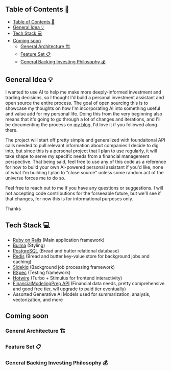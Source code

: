 ## Table of Contents 📖

- [Table of Contents 📖](#table-of-contents-)
- [General Idea 💡](#general-idea-)
- [Tech Stack 💻](#tech-stack-)
- [Coming soon](#coming-soon)
  - [General Architecture 🏗️](#general-architecture-️)
  - [Feature Set 📋](#feature-set-)
  - [General Backing Investing Philosophy 💰](#general-backing-investing-philosophy-)

## General Idea 💡

I wanted to use AI to help me make more deeply-informed investment and trading decisions, so I thought I'd build a personal investment assistant and open source the entire process. The goal of open sourcing this is to showcase my thoughts on how I'm incorporating AI into something useful and value add for my personal life. Doing this from the very beginning also means that it's going to go through a lot of changes and iterations, and I'll be documenting the process on [my blog](https://www.wellingtonjohnson.com), I'd love it if you followed along there.

The project will start off pretty simple and generalized with foundaitonal API calls needed to pull relevant information about companies I decide to dig into, but since this is a personal project that I plan to use regularly, it will take shape to serve my specific needs from a financial management perspective. That being said, feel free to use any of this code as a reference for how to build your own AI-powered personal assistant if you'd like, none of what I'm building I plan to "close source" unless some random act of the universe forces me to do so. 

Feel free to reach out to me if you have any questions or suggestions. I will not accepting code contributions for the forseeable future, but we'll see if that changes, for now this is for informational purposes only.

Thanks

## Tech Stack 💻

- [Ruby on Rails](https://rubyonrails.org/) (Main application framework)
- [Bulma](https://bulma.io/) (Styling)
- [PostgreSQL](https://www.postgresql.org/) (Bread and butter relational database)
- [Redis](https://redis.io/) (Bread and butter key-value store for background jobs and caching)
- [Sidekiq](https://sidekiq.org/) (Background job processing framework)
- [RSpec](https://rspec.info/) (Testing framework)
- [Hotwire](https://hotwired.dev/) (Turbo + Stimulus for frontend interactivity)
- [FinancialModelingPrep API](https://financialmodelingprep.com/) (Financial data needs, pretty comprehensive and good free tier, wll upgrade to paid tier eventually)
- Assorted Generative AI Models used for summarization, analysis, vectorization, and more


## Coming soon

### General Architecture 🏗️
### Feature Set 📋
### General Backing Investing Philosophy 💰

